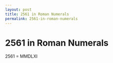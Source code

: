 ```yaml
---
layout: post
title: 2561 in Roman Numerals
permalink: 2561-in-roman-numerals
---
```


# 2561 in Roman Numerals

2561 = MMDLXI
